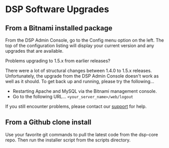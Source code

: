 # DSP Software Upgrades


## From a Bitnami installed package

From the DSP Admin Console, go to the Config menu option on the left. The top of the configuration listing will display your current version and any upgrades that are available.

Problems upgrading to 1.5.x from earlier releases? 

There were a lot of structural changes between 1.4.0 to 1.5.x releases. Unfortunately, the upgrade from the DSP Admin Console doesn't work as well as it should. To get back up and running, please try the following...

* Restarting Apache and MySQL via the Bitnami management console.
* Go to the following URL... `<your_server_name>/web/logout`


If you still encounter problems, please contact our [support](Contact-DreamFactory-Support) for help.

## From a Github clone install

Use your favorite git commands to pull the latest code from the dsp-core repo. Then run the installer script from the scripts directory. 